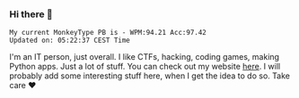 ### Hi there 👋
<!-- PB START -->
```
My current MonkeyType PB is - WPM:94.21 Acc:97.42
Updated on: 05:22:37 CEST Time
```
<!-- PB END -->
I'm an IT person, just overall. I like CTFs, hacking, coding games, making Python apps. Just a lot of stuff.
You can check out my website [here](https://skill3472.github.io/).
I will probably add some interesting stuff here, when I get the idea to do so. Take care ❤️
